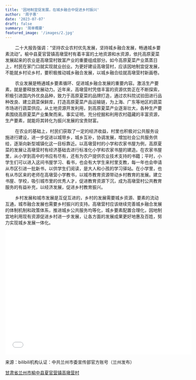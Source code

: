 ```yaml
---
title: '因地制宜促发展，在城乡融合中促进乡村振兴'
author: '周子惠'
date: '2023-07-07'
draft: false
summary: '简单概要'
featured_image: '/images/2.jpg'
---
```

  &nbsp;&nbsp;&nbsp;&nbsp;&nbsp;&nbsp;&nbsp;&nbsp;二十大报告强调：“坚持农业农村优先发展，坚持城乡融合发展，畅通城乡要素流动”。榆中县夏官营镇高墩营村有着丰富的土地资源和水资源，依托高原夏菜发展起来的农业是高墩营村致富产业的重要组成部分。如今高原夏菜产业蒸蒸日上，村民在家门口就实现就业创业。为更好建设高墩营村，应该因地制宜促发展，不能就乡村论乡村，要积极推动城乡融合发展，以城乡融合绘就高墩营村新画卷。

  &nbsp;&nbsp;&nbsp;&nbsp;&nbsp;&nbsp;&nbsp;&nbsp;农业发展是畅通城乡要素循环、促进城乡融合发展的重要内容。激活生产要素，就是要释放发展动力。近年来，高墩营村凭借丰富的资源优势正在不断探索，积极引进国内外优良品种，致力于高原夏菜的品牌打造，通过农科院试验田进行品种改良、建立蔬菜保鲜库，打造高原夏菜产品运输链，为上海、广东等地区的蔬菜市场进行蔬菜供应。从土地资源开发利用，到高原夏菜产业逐渐壮大，各种生产要素围绕高原夏菜产业集聚而来。事实证明，充分挖掘和利用农村蕴藏的丰富资源，生产要素，就能将其转化为振兴发展的宝贵财富。

  &nbsp;&nbsp;&nbsp;&nbsp;&nbsp;&nbsp;&nbsp;&nbsp;在农业的基础上，村民们获取了一定的经济收益，村里也积极对公共服务设施进行建设，进一步促进以城带乡，城乡互补，协调发展，增加社会公共服务供给，逐渐向新型城镇化这一目标靠近。以高墩营村的小学和农家书屋为例，高原夏菜的发展让高墩营村有经济基础去进行标准化小学和农家书屋的建造。在农家书屋里，从小学到高中的书应有尽有，还有为农户提供农业技术支持的书籍；平时，小学生们可以进入这间书屋学习、看书，也会有大学生来村里支教，每一年也会申请从市区引进一批新书，以供学生们阅读，是大人和小孩的学习驿站。在小学里，也有从市区来的老师在高墩营小学教书，以城市教育资源带动乡村教育的发展。建立书屋、学校，吸引城市里的优秀人才，促进教育资源下沉，成为高墩营村公共教育服务的有益补充，以经济发展，促进乡村教育振兴。

  &nbsp;&nbsp;&nbsp;&nbsp;&nbsp;&nbsp;&nbsp;&nbsp;乡村发展和城市发展是互促互进的，乡村的发展需要城乡资源、要素的流动互通，城市融合发展也需要乡村振兴的支持。高墩营村应该继续完善城乡融合发展的体制机制和政策体系，推进城乡公共服务均等化，城乡要素配置合理化，因地制宜地利用现有资源促进乡村进一步发展，让各方面的发展成果更好地惠及百姓，努力实现城乡发展一体化。

<iframe src="//player.bilibili.com/player.html?aid=774005868&bvid=BV1B14y177jt&cid=862497479&p=1"
 scrolling="no" border="0" 
 frameborder="no" framespacing="0" 
 allowfullscreen="true"
 width='600px' height='400px'
 > </iframe>

来源：bilibili机构认证：中共兰州市委宣传部官方账号（兰州发布）

[甘肃省兰州市榆中县夏官营镇高墩营村](http://house.cnnrtv.com/2021/0922/15923.html)
